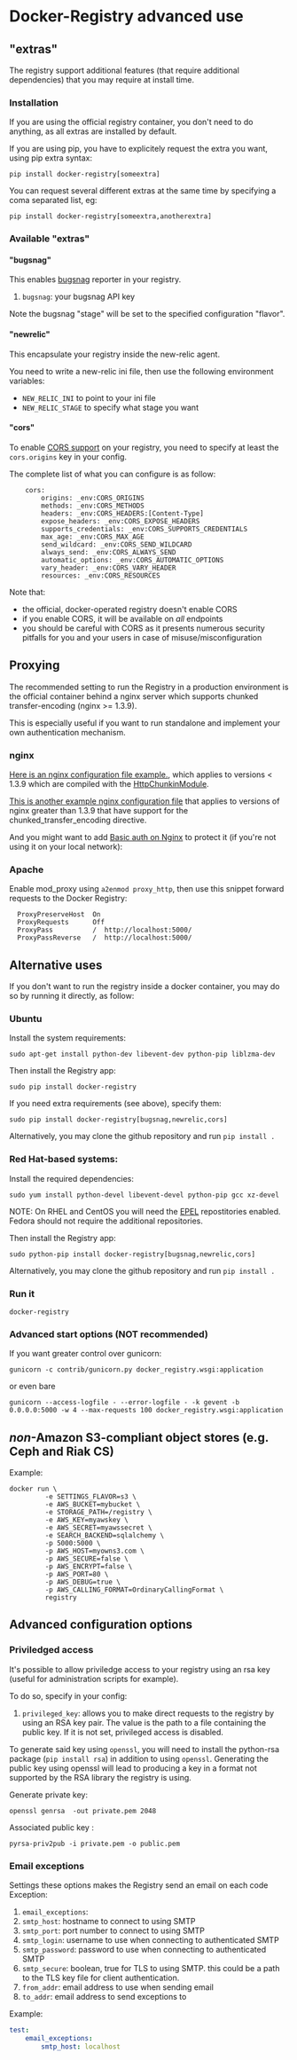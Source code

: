 # Docker-Registry advanced use



## "extras"

The registry support additional features (that require additional dependencies) that you may require at install time.

### Installation

If you are using the official registry container, you don't need to do anything, as all extras are installed by default.

If you are using pip, you have to explicitely request the extra you want, using pip extra syntax:

`pip install docker-registry[someextra]`

You can request several different extras at the same time by specifying a coma separated list, eg:

`pip install docker-registry[someextra,anotherextra]`

### Available "extras"

#### "bugsnag"

This enables [bugsnag](https://bugsnag.com) reporter in your registry.

1. `bugsnag`: your bugsnag API key

Note the bugsnag "stage" will be set to the specified configuration "flavor".

#### "newrelic"

This encapsulate your registry inside the new-relic agent.

You need to write a new-relic ini file, then use the following environment variables:

 * `NEW_RELIC_INI` to point to your ini file
 * `NEW_RELIC_STAGE` to specify what stage you want

#### "cors"

To enable [CORS support](http://en.wikipedia.org/wiki/Cross-origin_resource_sharing) on your registry, you need to specify at least the `cors.origins` key in your config.

The complete list of what you can configure is as follow:

```
    cors:
        origins: _env:CORS_ORIGINS
        methods: _env:CORS_METHODS
        headers: _env:CORS_HEADERS:[Content-Type]
        expose_headers: _env:CORS_EXPOSE_HEADERS
        supports_credentials: _env:CORS_SUPPORTS_CREDENTIALS
        max_age: _env:CORS_MAX_AGE
        send_wildcard: _env:CORS_SEND_WILDCARD
        always_send: _env:CORS_ALWAYS_SEND
        automatic_options: _env:CORS_AUTOMATIC_OPTIONS
        vary_header: _env:CORS_VARY_HEADER
        resources: _env:CORS_RESOURCES
```

Note that:

 * the official, docker-operated registry doesn't enable CORS
 * if you enable CORS, it will be available on *all* endpoints
 * you should be careful with CORS as it presents numerous security pitfalls for you and your users in case of misuse/misconfiguration

## Proxying

The recommended setting to run the Registry in a production environment is the official container
behind a nginx server which supports chunked transfer-encoding (nginx >= 1.3.9).

This is especially useful if you want to run standalone and implement your own authentication mechanism.

### nginx

[Here is an nginx configuration file example.](https://github.com/docker/docker-registry/blob/master/contrib/nginx/nginx.conf), which applies to versions < 1.3.9 which are compiled with the [HttpChunkinModule](http://wiki.nginx.org/HttpChunkinModule). 

[This is another example nginx configuration file](https://github.com/docker/docker-registry/blob/master/contrib/nginx/nginx_1-3-9.conf) that applies to versions of nginx greater than 1.3.9 that have support for the chunked_transfer_encoding directive.

And you might want to add
[Basic auth on Nginx](http://wiki.nginx.org/HttpAuthBasicModule) to protect it
(if you're not using it on your local network):


### Apache

Enable mod_proxy using `a2enmod proxy_http`, then use this snippet forward
requests to the Docker Registry:

```
  ProxyPreserveHost  On
  ProxyRequests      Off
  ProxyPass          /  http://localhost:5000/
  ProxyPassReverse   /  http://localhost:5000/
```


## Alternative uses

If you don't want to run the registry inside a docker container, you may do so by running it directly, as follow:


### Ubuntu

Install the system requirements:

```
sudo apt-get install python-dev libevent-dev python-pip liblzma-dev
```

Then install the Registry app:

```
sudo pip install docker-registry
```

If you need extra requirements (see above), specify them:

```
sudo pip install docker-registry[bugsnag,newrelic,cors]
```

Alternatively, you may clone the github repository and run `pip install .`

### Red Hat-based systems:

Install the required dependencies:

```
sudo yum install python-devel libevent-devel python-pip gcc xz-devel
```

NOTE: On RHEL and CentOS you will need the
[EPEL](http://fedoraproject.org/wiki/EPEL) repostitories enabled. Fedora
should not require the additional repositories.

Then install the Registry app:

```
sudo python-pip install docker-registry[bugsnag,newrelic,cors]
```

Alternatively, you may clone the github repository and run `pip install .`

### Run it

```
docker-registry
```


### Advanced start options (NOT recommended)

If you want greater control over gunicorn:

```
gunicorn -c contrib/gunicorn.py docker_registry.wsgi:application
```

or even bare

```
gunicorn --access-logfile - --error-logfile - -k gevent -b 0.0.0.0:5000 -w 4 --max-requests 100 docker_registry.wsgi:application
```

## *non*-Amazon S3-compliant object stores (e.g. Ceph and Riak CS)

Example:

```
docker run \
         -e SETTINGS_FLAVOR=s3 \
         -e AWS_BUCKET=mybucket \
         -e STORAGE_PATH=/registry \
         -e AWS_KEY=myawskey \
         -e AWS_SECRET=myawssecret \
         -e SEARCH_BACKEND=sqlalchemy \
         -p 5000:5000 \
         -p AWS_HOST=myowns3.com \
         -p AWS_SECURE=false \
         -p AWS_ENCRYPT=false \
         -p AWS_PORT=80 \
         -p AWS_DEBUG=true \
         -p AWS_CALLING_FORMAT=OrdinaryCallingFormat \
         registry
```


## Advanced configuration options

### Priviledged access

It's possible to allow priviledge access to your registry using an rsa key (useful for administration scripts for example).

To do so, specify in your config:

1. `privileged_key`: allows you to make direct requests to the registry by using
   an RSA key pair. The value is the path to a file containing the public key.
   If it is not set, privileged access is disabled.

To generate said key using `openssl`, you will need to install the python-rsa package (`pip install rsa`) in addition to using `openssl`.
Generating the public key using openssl will lead to producing a key in a format not supported by 
the RSA library the registry is using.

Generate private key:

    openssl genrsa  -out private.pem 2048

Associated public key :

    pyrsa-priv2pub -i private.pem -o public.pem


### Email exceptions

Settings these options makes the Registry send an email on each code Exception:

1. `email_exceptions`:
  1. `smtp_host`: hostname to connect to using SMTP
  1. `smtp_port`: port number to connect to using SMTP
  1. `smtp_login`: username to use when connecting to authenticated SMTP
  1. `smtp_password`: password to use when connecting to authenticated SMTP
  1. `smtp_secure`: boolean, true for TLS to using SMTP. this could be a path
                    to the TLS key file for client authentication.
  1. `from_addr`: email address to use when sending email
  1. `to_addr`: email address to send exceptions to

Example:

```yaml
test:
    email_exceptions:
        smtp_host: localhost
```


